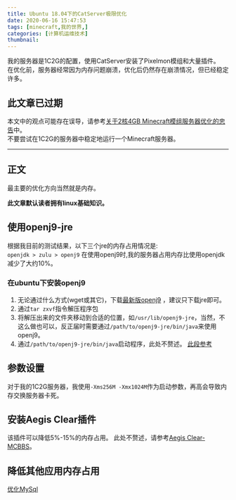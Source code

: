```yaml
---
title: Ubuntu 18.04下的CatServer极限优化
date: 2020-06-16 15:47:53
tags: [minecraft,我的世界,]
categories: [计算机运维技术]
thumbnail:
---
```


我的服务器是1C2G的配置，使用CatServer安装了Pixelmon模组和大量插件。   
在优化前，服务器经常因为内存问题崩溃，优化后仍然存在崩溃情况，但已经稳定许多。
<!-- more --> 
## 此文章已过期
本文中的观点可能存在误导，请参考[关于2核4GB Minecraft模组服务器优化的忠告](/post/mcserver-opt-2/)中。   
不要尝试在1C2G的服务器中稳定地运行一个Minecraft服务器。


---
## 正文
最主要的优化方向当然就是内存。

**此文章默认读者拥有linux基础知识。**
## **使用openj9-jre**
根据我目前的测试结果，以下三个jre的内存占用情况是:   
`openjdk > zulu > openj9`
在使用openj9时,我的服务器占用内存比使用openjdk减少了大约10%。
### 在ubuntu下安装openj9
1. 无论通过什么方式(wget或其它)，下载[最新版openj9](https://adoptopenjdk.net/releases.html?variant=openjdk8&jvmVariant=openj9) ，建议只下载jre即可。
2. 通过`tar zxvf`指令解压程序包
3. 将解压出来的文件夹移动到合适的位置，如`/usr/lib/openj9-jre`，当然，不这么做也可以，反正届时需要通过`/path/to/openj9-jre/bin/java`来使用openj9。
4. 通过`/path/to/openj9-jre/bin/java`启动程序，此处不赘述。
[此段参考](https://www.mcbbs.net/forum.php?mod=viewthread&tid=847020)

## **参数设置**
对于我的1C2G服务器，我使用`-Xms256M -Xmx1024M`作为启动参数，再高会导致内存交换服务器卡死。

## **安装Aegis Clear插件**
该插件可以降低5%-15%的内存占用。
此处不赘述，请参考[Aegis Clear-MCBBS](https://www.mcbbs.net/forum.php?mod=viewthread&tid=918981)。

## **降低其他应用内存占用**
[优化MySql](/post/dockermysql_opt_mem)